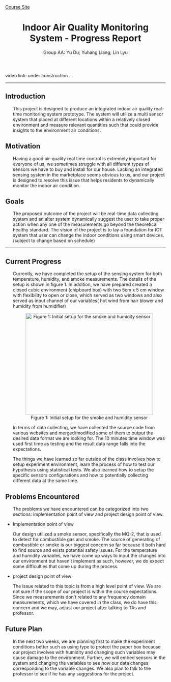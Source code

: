  <body>

  <div class="site-header">

  <nav class="site-nav">
    <a href="#" class="menu-icon">
      <i class="fa fa-navicon fa-lg"></i>
    </a>

  <div class="trigger">
      <a class="page-link" href="https://inferlab.github.io/12740"> Course Site</a>
  </div>
  </nav>


  </div>


  <div class="page-content">
    <div class="wrapper">
      <div class="post">

  <header class="post-header">
     <h1 class="post-title" style="text-align: center">Indoor Air Quality Monitoring System - Progress Report</h1>
     <p class="post-meta" > Group AA: Yu Du; Yuhang Liang; Lin Lyu</p>
  </header>

  <article class="post-content">
    <p>video link: under construction ...</p>

<hr />
<h2 id="introduction">Introduction</h2>
<ul>
This project is designed to produce an integrated indoor air quality real-time monitoring system prototype. The system will utilize a multi sensor system that placed at different locations within a relatively closed environment and measure relevant quantities such that could provide insights to the environment air conditions.
</ul>

<h2 id="motivation">Motivation</h2>
<ul>
  Having a good air-quality real time control is extremely important for everyone of us, we sometimes struggle with all different types of sensors we have to buy and install for our house. Lacking an integrated sensing system in the marketplace seems obvious to us,  and our project is designed to resolve this issue that helps residents to dynamically monitor the indoor air condition.
</ul>

<h2 id="goals">Goals</h2>
<ul>
  The proposed outcome of the project will be real-time data collecting system and an alter system dynamically suggest the user to take proper action when any one of the measurements go beyond the theoretical healthy standard.
  The vision of the project is to lay a foundation for IOT system that user can change the indoor conditions using smart devices. (subject to change based on schedule)
</ul>

<hr />
<!-- <h2 id="for-progress-report">For Progress Report</h2>
 --><h2 id="current-progress">Current Progress</h2>
<ul>
  Currently, we have completed the setup of the sensing system for both temperature, humidity, and smoke measurements. The details of the setup is shown in figure 1. In addition, we have prepared created a closed cubic environment (chipboard box) with two  5cm  x 5 cm window with flexibility to open or close, which served as two windows and also served as input channel of our variables( hot wind from hair blower and humidity from humidifier)

  <figure>
    <center>
    <img src="pics/setup1.jpeg" width = "400" height = "320" alt="Figure 1: Initial setup for the smoke and humidity sensor" align="middle">
    <figcaption> Figure 1: Initial setup for the smoke and humidity sensor </figcaption>
    </center>
  </figure>

  <p>In terms of data collecting, we have collected the source code from various websites and merged/modified some of them to output the desired data format we are looking for. The 10 minutes time window was used first time as testing and the result data range falls into the expectations.</p>

  <p>The things we have learned so far outside of the class involves how to setup experiment environment, learn the process of how to test our hypothesis using statistical tests. We also learned how to setup the specific sensors configurations and how to potentially collecting different data at the same time.</p>

</ul>

<h2 id="problems-encountered">Problems Encountered</h2>
<ul>
  <p>The problems we have encountered can be categorized into two sections: implementation point of view and project design point of view.
  </p>
  <li> Implementation point of view</li>
    <p> Our design utilized a smoke sensor, specifically the MQ-2, that is used to detect for combustible gas and smoke. The source of generating of combustible or smoke is our biggest concern so far because it both hard to find source and exists potential safety issues. For the temperature and humidity variables, we have come up ways to input the changes into our environment but haven’t implement as such, however, we do expect some difficulties that come up during the process.
    </p>

  <li> project design point of view </li>
  <p>
    The issue related to this topic is from a high level point of view. We are not sure if the scope of our project is within the course expectations.  Since we measurements don’t related to any frequency domain measurements, which we have covered in the class, we do have this concern and we may, adjust our project after talking to TAs and professor.
  </p>

</ul>

<h2 id="future-plan">Future Plan</h2>
<ul>
  In the next two weeks, we are planning first to make the experiment conditions better such as using type to protect the paper box because our project involves with humidity and changing such variables may cause damage to the environment.  Further, we will embed sensors in the system and changing the variables to see how our data changes corresponding to the variable changes. We also plan to talk to the professor to see if he has any suggestions for the project.
</ul>


  </article>

  <div align="center">
  	<a href="#">
  	<i class="fa fa-arrow-circle-up fa-2x"></i>
  	</a>
  </div>

  </div>

  </div>
  </div>

  <div class="footer center">


</div>


  </body>

